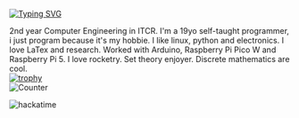 [![Typing SVG](https://readme-typing-svg.demolab.com?pause=1000&color=F3A0F7&width=435&lines=If+it+moves%2C+compile+it;Ad+astra;Just+another+node+in+this+world)](https://git.io/typing-svg)

2nd year Computer Engineering in ITCR. I'm a 19yo self-taught programmer, i just program because it's my hobbie. I like linux, python and electronics. I love LaTex and research. Worked with Arduino, Raspberry Pi Pico W and Raspberry Pi 5. I love rocketry. Set theory enjoyer. Discrete mathematics are cool.  
[![trophy](https://github-profile-trophy.vercel.app/?username=ryo-ma&theme=onestar&row=2&column=5)](https://github.com/ryo-ma/github-profile-trophy)  
![Counter](https://komarev.com/ghpvc/?username=mrjakesir&color=1b1f27&style=flat-square)

![hackatime](https://github-readme-stats.hackclub.dev/api/wakatime?username=5800&api_domain=hackatime.hackclub.com&theme=dracula&custom_title=Hackatime+Stats&layout=compact&cache_seconds=0&langs_count=8)
